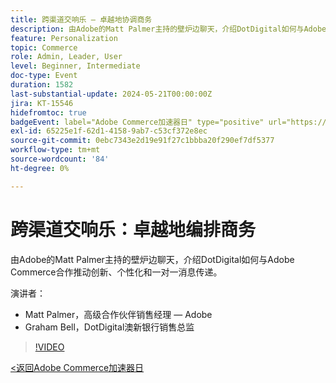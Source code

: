 ```yaml
---
title: 跨渠道交响乐 — 卓越地协调商务
description: 由Adobe的Matt Palmer主持的壁炉边聊天，介绍DotDigital如何与Adobe Commerce合作推动创新、个性化和一对一消息传递。
feature: Personalization
topic: Commerce
role: Admin, Leader, User
level: Beginner, Intermediate
doc-type: Event
duration: 1582
last-substantial-update: 2024-05-21T00:00:00Z
jira: KT-15546
hidefromtoc: true
badgeEvent: label="Adobe Commerce加速器日" type="positive" url="https://experienceleague.adobe.com/zh-hans/docs/events/apac-commerce-recordings/2024/overview"
exl-id: 65225e1f-62d1-4158-9ab7-c53cf372e8ec
source-git-commit: 0ebc7343e2d19e91f27c1bbba20f290ef7df5377
workflow-type: tm+mt
source-wordcount: '84'
ht-degree: 0%

---
```


# 跨渠道交响乐：卓越地编排商务

由Adobe的Matt Palmer主持的壁炉边聊天，介绍DotDigital如何与Adobe Commerce合作推动创新、个性化和一对一消息传递。

演讲者：

+ Matt Palmer，高级合作伙伴销售经理 — Adobe
+ Graham Bell，DotDigital澳新银行销售总监

>[!VIDEO](https://video.tv.adobe.com/v/3455521/?learn=on&captions=chi_hans)

[&lt;返回Adobe Commerce加速器日](./overview.md)
